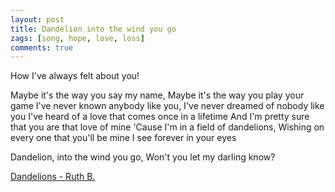 ```yaml
---
layout: post
title: Dandelion into the wind you go
zags: [song, hope, love, loss]
comments: true
---
```

How I've always felt about you!

Maybe it's the way you say my name, Maybe it's the way you play your game
I've never known anybody like you, I've never dreamed of nobody like you
I've heard of a love that comes once in a lifetime And I'm pretty sure that you are that love of mine
'Cause I'm in a field of dandelions, Wishing on every one that you'll be mine
I see forever in your eyes

Dandelion, into the wind you go, Won't you let my darling know?

[Dandelions - Ruth B.](https://youtu.be/WgTMeICssXY/)